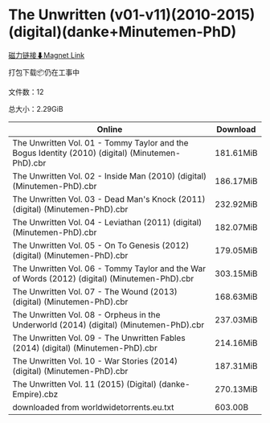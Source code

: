 # The Unwritten (v01-v11)(2010-2015)(digital)(danke+Minutemen-PhD)

[磁力链接⬇Magnet Link](magnet:?xt=urn:btih:b988eff0b7fdb2b72b9a196b7cb495f0f62c4978&dn=The%20Unwritten%20%28v01-v11%29%282010-2015%29%28digital%29%28danke%2BMinutemen-PhD%29)

打包下载📦仍在工事中

文件数：12

总大小：2.29GiB

Online | Download
--- | ---
The Unwritten Vol. 01 - Tommy Taylor and the Bogus Identity (2010) (digital) (Minutemen-PhD).cbr | 181.61MiB
The Unwritten Vol. 02 - Inside Man (2010) (digital) (Minutemen-PhD).cbr | 186.17MiB
The Unwritten Vol. 03 - Dead Man's Knock (2011) (digital) (Minutemen-PhD).cbr | 232.92MiB
The Unwritten Vol. 04 - Leviathan (2011) (digital) (Minutemen-PhD).cbr | 182.07MiB
The Unwritten Vol. 05 - On To Genesis (2012) (digital) (Minutemen-PhD).cbr | 179.05MiB
The Unwritten Vol. 06 - Tommy Taylor and the War of Words (2012) (digital) (Minutemen-PhD).cbr | 303.15MiB
The Unwritten Vol. 07 - The Wound (2013) (digital) (Minutemen-PhD).cbr | 168.63MiB
The Unwritten Vol. 08 - Orpheus in the Underworld (2014) (digital) (Minutemen-PhD).cbr | 237.03MiB
The Unwritten Vol. 09 - The Unwritten Fables (2014) (digital) (Minutemen-PhD).cbr | 214.16MiB
The Unwritten Vol. 10 - War Stories (2014) (digital) (Minutemen-PhD).cbr | 187.31MiB
The Unwritten Vol. 11 (2015) (Digital) (danke-Empire).cbz | 270.13MiB
downloaded from worldwidetorrents.eu.txt | 603.00B